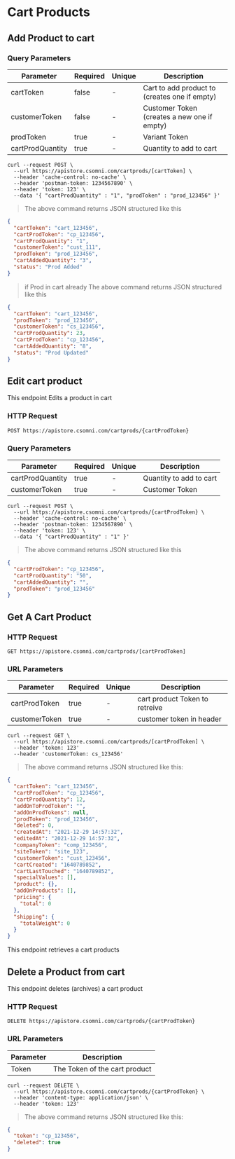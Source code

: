 # Cart Products

## Add Product to cart

### Query Parameters

| Parameter        | Required | Unique | Description                                   |
| ---------------- | -------- | ------ | --------------------------------------------- |
| cartToken        | false    | -      | Cart to add product to (creates one if empty) |
| customerToken    | false    | -      | Customer Token (creates a new one if empty)   |
| prodToken        | true     | -      | Variant Token                                 |
| cartProdQuantity | true     | -      | Quantity to add to cart                       |

```shell
curl --request POST \
  --url https://apistore.csomni.com/cartprods/[cartToken] \
  --header 'cache-control: no-cache' \
  --header 'postman-token: 1234567890' \
  --header 'token: 123' \
  --data '{ "cartProdQuantity" : "1", "prodToken" : "prod_123456" }'

```

> The above command returns JSON structured like this

```json
{
  "cartToken": "cart_123456",
  "cartProdToken": "cp_123456",
  "cartProdQuantity": "1",
  "customerToken": "cust_111",
  "prodToken": "prod_123456",
  "cartAddedQuantity": "3",
  "status": "Prod Added"
}
```

> if Prod in cart already The above command returns JSON structured like this

```json
{
  "cartToken": "cart_123456",
  "prodToken": "prod_123456",
  "customerToken": "cs_123456",
  "cartProdQuantity": 23,
  "cartProdToken": "cp_123456",
  "cartAddedQuantity": "8",
  "status": "Prod Updated"
}
```

## Edit cart product

This endpoint Edits a product in cart

### HTTP Request

`POST https://apistore.csomni.com/cartprods/{cartProdToken}`

### Query Parameters

| Parameter        | Required | Unique | Description             |
| ---------------- | -------- | ------ | ----------------------- |
| cartProdQuantity | true     | -      | Quantity to add to cart |
| customerToken    | true     | -      | Customer Token          |

```shell
curl --request POST \
  --url https://apistore.csomni.com/cartprods/{cartProdToken} \
  --header 'cache-control: no-cache' \
  --header 'postman-token: 1234567890' \
  --header 'token: 123' \
  --data '{ "cartProdQuantity" : "1" }'

```

> The above command returns JSON structured like this

```json
{
  "cartProdToken": "cp_123456",
  "cartProdQuantity": "50",
  "cartAddedQuantity": "",
  "prodToken": "prod_123456"
}
```

## Get A Cart Product

### HTTP Request

`GET https://apistore.csomni.com/cartprods/[cartProdToken]`

### URL Parameters

| Parameter     | Required | Unique | Description                    |
| ------------- | -------- | ------ | ------------------------------ |
| cartProdToken | true     | -      | cart product Token to retreive |
| customerToken | true     | -      | customer token in header       |

```shell
curl --request GET \
  --url https://apistore.csomni.com/cartprods/[cartProdToken] \
  --header 'token: 123'
  --header 'customerToken: cs_123456'
```

> The above command returns JSON structured like this:

```json
{
  "cartToken": "cart_123456",
  "cartProdToken": "cp_123456",
  "cartProdQuantity": 12,
  "addOnToProdToken": "",
  "addOnProdTokens": null,
  "prodToken": "prod_123456",
  "deleted": 0,
  "createdAt": "2021-12-29 14:57:32",
  "editedAt": "2021-12-29 14:57:32",
  "companyToken": "comp_123456",
  "siteToken": "site_123",
  "customerToken": "cust_123456",
  "cartCreated": "1640789852",
  "cartLastTouched": "1640789852",
  "specialValues": [],
  "product": {},
  "addOnProducts": [],
  "pricing": {
    "total": 0
  },
  "shipping": {
    "totalWeight": 0
  }
}
```

This endpoint retrieves a cart products

## Delete a Product from cart

This endpoint deletes (archives) a cart product

### HTTP Request

`DELETE https://apistore.csomni.com/cartprods/{cartProdToken}`

### URL Parameters

| Parameter | Description                   |
| --------- | ----------------------------- |
| Token     | The Token of the cart product |

```shell
curl --request DELETE \
  --url https://apistore.csomni.com/cartprods/{cartProdToken} \
  --header 'content-type: application/json' \
  --header 'token: 123'
```

> The above command returns JSON structured like this:

```json
{
  "token": "cp_123456",
  "deleted": true
}
```

```

```
